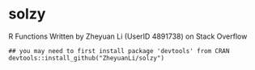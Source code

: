 # solzy
R Functions Written by Zheyuan Li (UserID 4891738) on Stack Overflow

```
## you may need to first install package 'devtools' from CRAN
devtools::install_github("ZheyuanLi/solzy")
```
